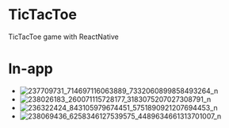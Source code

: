 # TicTacToe

TicTacToe game with ReactNative

# In-app
* ![237709731_714697116063889_7332060899858493264_n](https://user-images.githubusercontent.com/56938330/130275974-afb664ed-7f08-4e8f-a500-59379426e686.jpg)
* ![238026183_260071115728177_3183075207027308791_n](https://user-images.githubusercontent.com/56938330/130276185-72d58a99-a2d4-4c7b-8895-40487134584f.jpg)
* ![236322424_843105979674451_5751890921207694453_n](https://user-images.githubusercontent.com/56938330/130276194-15341896-4db4-4218-9902-c90492b17861.jpg)
* ![238069436_6258346127539575_4489634661313701007_n](https://user-images.githubusercontent.com/56938330/130276203-94e676ea-84e9-4b9f-873c-1bdc62f76be3.jpg)




